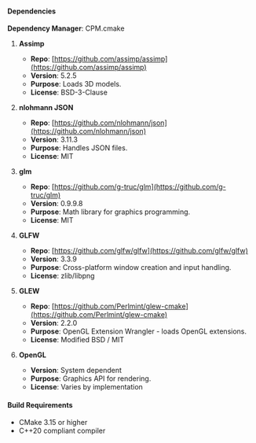 #### **Dependencies**
**Dependency Manager**: CPM.cmake

1. **Assimp**  
   - **Repo**: [https://github.com/assimp/assimp](https://github.com/assimp/assimp)  
   - **Version**: 5.2.5  
   - **Purpose**: Loads 3D models.  
   - **License**: BSD-3-Clause  

2. **nlohmann JSON**  
   - **Repo**: [https://github.com/nlohmann/json](https://github.com/nlohmann/json)  
   - **Version**: 3.11.3  
   - **Purpose**: Handles JSON files.  
   - **License**: MIT  

3. **glm**  
   - **Repo**: [https://github.com/g-truc/glm](https://github.com/g-truc/glm)  
   - **Version**: 0.9.9.8  
   - **Purpose**: Math library for graphics programming.  
   - **License**: MIT  

4. **GLFW**  
   - **Repo**: [https://github.com/glfw/glfw](https://github.com/glfw/glfw)  
   - **Version**: 3.3.9  
   - **Purpose**: Cross-platform window creation and input handling.  
   - **License**: zlib/libpng  

5. **GLEW**  
   - **Repo**: [https://github.com/Perlmint/glew-cmake](https://github.com/Perlmint/glew-cmake)  
   - **Version**: 2.2.0  
   - **Purpose**: OpenGL Extension Wrangler - loads OpenGL extensions.  
   - **License**: Modified BSD / MIT  

6. **OpenGL**  
   - **Version**: System dependent  
   - **Purpose**: Graphics API for rendering.  
   - **License**: Varies by implementation  

#### **Build Requirements**
- CMake 3.15 or higher
- C++20 compliant compiler

